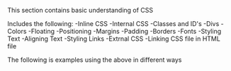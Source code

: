 This section contains basic understanding of CSS

Includes the following:
-Inline CSS
-Internal CSS
-Classes and ID's
-Divs
-Colors
-Floating
-Positioning
-Margins
-Padding
-Borders
-Fonts
-Styling Text
-Aligning Text
-Styling Links
-Extrnal CSS
-Linking CSS file in HTML file

The following is examples using the above in different ways